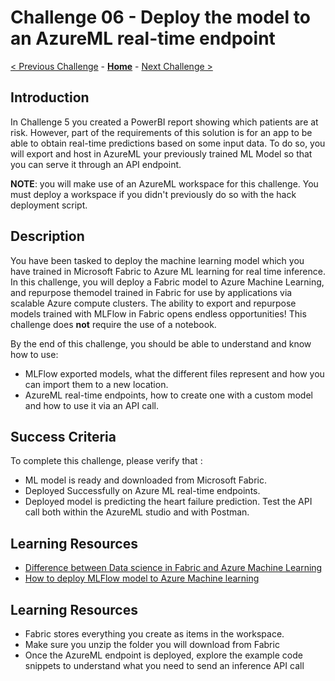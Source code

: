 # Challenge 06 - Deploy the model to an AzureML real-time endpoint

[< Previous Challenge](./Challenge-05.md) - **[Home](../README.md)** - [Next Challenge >](./Challenge-07.md)

## Introduction
In Challenge 5 you created a PowerBI report showing which patients are at risk. However, part of the requirements of this solution is for an app to be able to obtain real-time predictions based on some input data. To do so, you will export and host in AzureML your previously trained ML Model so that you can serve it through an API endpoint. 

**NOTE**: you will make use of an AzureML workspace for this challenge. You must deploy a workspace if you didn't previously do so with the hack deployment script.

## Description

You have been tasked to deploy the machine learning model which you have trained in Microsoft Fabric to Azure ML learning for real time inference.  In this challenge, you will deploy a Fabric model to Azure Machine Learning, and repurpose themodel trained in Fabric for use by applications via scalable Azure compute clusters. The ability to export and repurpose models trained with MLFlow in Fabric opens endless opportunities! This challenge does **not** require the use of a notebook. 

By the end of this challenge, you should be able to understand and know how to use:
- MLFlow exported models, what the different files represent and how you can import them to a new location.
- AzureML real-time endpoints, how to create one with a custom model and how to use it via an API call.

## Success Criteria

To complete this challenge, please verify that :
  - ML model is ready and downloaded from Microsoft Fabric.
  - Deployed Successfully on Azure ML real-time endpoints.
  - Deployed model is predicting the heart failure prediction. Test the API call both within the AzureML studio and with Postman.


## Learning Resources
  - [Difference between Data science in Fabric and Azure Machine Learning](https://www.linkedin.com/pulse/comparing-microsoft-fabric-azure-machine-learning-which-kim-berg)
  - [How to deploy MLFlow model to Azure Machine learning](https://learn.microsoft.com/en-us/azure/machine-learning/how-to-deploy-mlflow-models-online-endpoints?view=azureml-api-2&tabs=studio)

## Learning Resources

- Fabric stores everything you create as items in the workspace.
- Make sure you unzip the folder you will download from Fabric
- Once the AzureML endpoint is deployed, explore the example code snippets to understand what you need to send an inference API call
    
